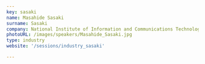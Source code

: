 ```yaml
---
key: sasaki
name: Masahide Sasaki
surname: Sasaki
company: National Institute of Information and Communications Technology (NICT)
photoURL: /images/speakers/Masahide_Sasaki.jpg
type: industry
website: '/sessions/industry_sasaki'

---
```

